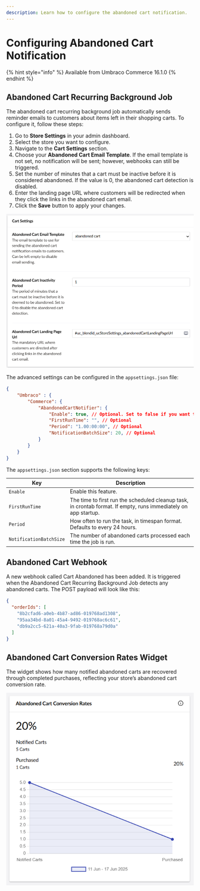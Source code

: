 ```yaml
---
description: Learn how to configure the abandoned cart notification.
---
```


# Configuring Abandoned Cart Notification

{% hint style="info" %}
Available from Umbraco Commerce 16.1.0
{% endhint %}

## Abandoned Cart Recurring Background Job

The abandoned cart recurring background job automatically sends reminder emails to customers about items left in their shopping carts. To configure it, follow these steps:
1. Go to **Store Settings** in your admin dashboard.
2. Select the store you want to configure.
3. Navigate to the **Cart Settings** section.
4. Choose your **Abandoned Cart Email Template**. If the email template is not set, no notification will be sent; however, webhooks can still be triggered.
5. Set the number of minutes that a cart must be inactive before it is considered abandoned. If the value is 0, the abandoned cart detection is disabled.
6. Enter the landing page URL where customers will be redirected when they click the links in the abandoned cart email.
7. Click the **Save** button to apply your changes.

![store notification settings](images/configuring-abandoned-cart-notification/store-notification-settings.png)


The advanced settings can be configured in the `appsettings.json` file:

```json
{
    "Umbraco" : {
        "Commerce": {
            "AbandonedCartNotifier": {
                "Enable": true, // Optional. Set to false if you want to disable the recurring background job
                "FirstRunTime": "", // Optional
                "Period": "1.00:00:00", // Optional
                "NotificationBatchSize": 20, // Optional
            }
        }
    }
}
```

The `appsettings.json` section supports the following keys:

| Key | Description |
| -- | -- |
| `Enable` | Enable this feature.
| `FirstRunTime` | The time to first run the scheduled cleanup task, in crontab format. If empty, runs immediately on app startup. |
| `Period` | How often to run the task, in timespan format. Defaults to every 24 hours. |
| `NotificationBatchSize` | The number of abandoned carts processed each time the job is run. |

## Abandoned Cart Webhook
A new webhook called Cart Abandoned has been added. It is triggered when the Abandoned Cart Recurring Background Job detects any abandoned carts. The POST payload will look like this:
```json
{
  "orderIds": [
    "8b2cfad6-a0eb-4b87-ad86-019768ad1308",
    "95aa34bd-8a01-45a4-9492-019768ac6c61",
    "db9a2cc5-621a-40a3-9fab-019768a79d0a"
  ]
}
```

## Abandoned Cart Conversion Rates Widget

The widget shows how many notified abandoned carts are recovered through completed purchases, reflecting your store’s abandoned cart conversion rate.

![Abandoned cart conversion rates widget](images/configuring-abandoned-cart-notification/abandoned-cart-conversion-rates-widget.png)
